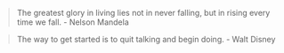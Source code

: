 > The greatest glory in living lies not in never falling, but in rising every time we fall. - Nelson Mandela

> The way to get started is to quit talking and begin doing. - Walt Disney
